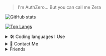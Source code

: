 >I'm AuthZero... But you can call me Zera

![GitHub stats](https://github-readme-stats.vercel.app/api?username=AuthZero&show_icons=true&theme=synthwave)

[![Top Langs](https://github-readme-stats.vercel.app/api/top-langs/?username=AuthZero&theme=synthwave)](https://github.com/anuraghazra/github-readme-stats)


<details><summary> 🛠 Coding languages I Use</summary>
 [x] Javascript
 [x] HTML
 [x] Lua
 [x] C++
 [x] Python
 [ ] Ruby
 [ ] C# // Not anymore
 </details>

<details><summary>📨 Contact Me</summary>

|              | Service | Value    |        Status |
| :---         |  :---    | :---:    |          ---: |
| ✉   |   Discord   | Auth Zero#7762 | idle    |
|  💻  |   Github   |  <a href="https://github.com/AuthZero">Auth Zero</a> | idle      |

</details>

<details><summary>Friends</summary>
- <a href="https://github.com/ChiefNotch">ChiefNotch</a>,
- <a href="https://github.com/SxnwDev">SxnwDev</a>,
- <a href="https://github.com/TrustsenseEh">TrustsenseEh</a>
</details>








